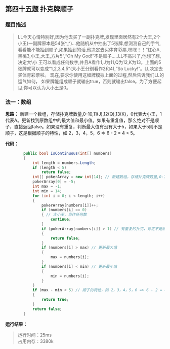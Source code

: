 ## 第四十五题 扑克牌顺子

### 题目描述

> LL今天心情特别好,因为他去买了一副扑克牌,发现里面居然有2个大王,2个小王(一副牌原本是54张^_^)...他随机从中抽出了5张牌,想测测自己的手气,看看能不能抽到顺子,如果抽到的话,他决定去买体育彩票,嘿嘿！！“红心A,黑桃3,小王,大王,方片5”,“Oh My God!”不是顺子.....LL不高兴了,他想了想,决定大\小 王可以看成任何数字,并且A看作1,J为11,Q为12,K为13。上面的5张牌就可以变成“1,2,3,4,5”(大小王分别看作2和4),“So Lucky!”。LL决定去买体育彩票啦。 现在,要求你使用这幅牌模拟上面的过程,然后告诉我们LL的运气如何， 如果牌能组成顺子就输出true，否则就输出false。为了方便起见,你可以认为大小王是0。

### 法一：数组

**思路：** 新建一个数组，存储扑克牌数量,0-10,11(J),12(Q),13(K)，0代表大小王，1代表A。更新找到原数组中的最大值和最小值。如果有重复值，那么绝对不是顺子，直接返回false。如果没有重复，判断最大值有没有大于5，如果大于5则不是顺子，这是根据顺子的特性，如 2，3，4，5，6 => 6 - 2 = 4 < 5。

**代码：** 

```C#
        public bool IsContinuous(int[] numbers)
        {
            int length = numbers.Length;
            if (length < 5)
                return false;
            int[] pokerArray = new int[14]; // 新建数组，存储扑克牌数量,0-10,11(J),12(Q),13(K)，0代表大小王，1代表A
            pokerArray[0] = -5;
            int max = -1;
            int min = 14;
            for (int i = 0; i < length; i++)
            {
                pokerArray[numbers[i]]++;
                if (numbers[i] == 0)
                { // 大小王，当作任何数
                    continue;
                }
                if (pokerArray[numbers[i]] > 1) // 有重复的扑克，肯定不是顺子，直接返回
                {
                    return false;
                }
                if (numbers[i] > max) // 更新最大值
                {
                    max = numbers[i];
                }
                if (numbers[i] < min) // 更新最小值
                {
                    min = numbers[i];
                }
            }
            if (max - min < 5) // 顺子的特性，如 2，3，4，5，6 => 6 - 2 = 4 < 5
            {
                return true;
            }
            return false;
        }
```

**运行结果：** 

> 运行时间：25ms   
占用内存：3380k